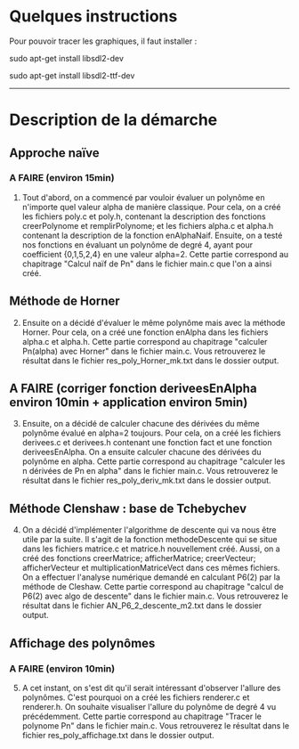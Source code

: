 # Quelques instructions

Pour pouvoir tracer les graphiques, il faut installer :

sudo apt-get install libsdl2-dev

sudo apt-get install libsdl2-ttf-dev


--------------------------------------------------------------------------------------
# Description de la démarche

## Approche naïve

### A FAIRE (environ 15min)

1. Tout d'abord, on a commencé par vouloir évaluer un polynôme en n'importe quel valeur alpha de manière classique. Pour cela, on a créé les fichiers poly.c et poly.h, contenant la description des fonctions creerPolynome et remplirPolynome; et les fichiers alpha.c et alpha.h contenant la description de la fonction enAlphaNaif. Ensuite, on a testé nos fonctions en évaluant un polynôme de degré 4, ayant pour coefficient {0,1,5,2,4} en une valeur alpha=2. Cette partie correspond au chapitrage "Calcul naïf de Pn" dans le fichier main.c que l'on a ainsi créé.


## Méthode de Horner


2. Ensuite on a décidé d'évaluer le même polynôme mais avec la méthode Horner. Pour cela, on a créé une fonction enAlpha dans les fichiers alpha.c et alpha.h. Cette partie correspond au chapitrage "calculer Pn(alpha) avec Horner" dans le fichier main.c. Vous retrouverez le résultat dans le fichier res_poly_Horner_mk.txt dans le dossier output.


## A FAIRE (corriger fonction deriveesEnAlpha environ 10min + application environ 5min)

3. Ensuite, on a décidé de calculer chacune des dérivées du même polynôme évalué en alpha=2 toujours. Pour cela, on a créé les fichiers derivees.c et derivees.h contenant une fonction fact et une fonction deriveesEnAlpha. On a ensuite calculer chacune des dérivées du polynôme en alpha. Cette partie correspond au chapitrage "calculer les n dérivées de Pn en alpha" dans le fichier main.c. Vous retrouverez le résultat dans le fichier res_poly_deriv_mk.txt dans le dossier output.


## Méthode Clenshaw : base de Tchebychev

4. On a décidé d'implémenter l'algorithme de descente qui va nous être utile par la suite. Il s'agit de la fonction methodeDescente qui se situe dans les fichiers matrice.c et matrice.h nouvellement créé. Aussi, on a créé des fonctions creerMatrice; afficherMatrice; creerVecteur; afficherVecteur et multiplicationMatriceVect dans ces mêmes fichiers. On a effectuer l'analyse numérique demandé en calculant P6(2) par la méthode de Cleshaw. Cette partie correspond au chapitrage "calcul de P6(2) avec algo de descente" dans le fichier main.c. Vous retrouverez le résultat dans le fichier AN_P6_2_descente_m2.txt dans le dossier output.


## Affichage des polynômes

### A FAIRE (environ 10min)

5. A cet instant, on s'est dit qu'il serait intéressant d'observer l'allure des polynômes. C'est pourquoi on a créé les fichiers renderer.c et renderer.h. On souhaite visualiser l'allure du polynôme de degré 4 vu précédemment. Cette partie correspond au chapitrage "Tracer le polynome Pn" dans le fichier main.c. Vous retrouverez le résultat dans le fichier res_poly_affichage.txt dans le dossier output.











